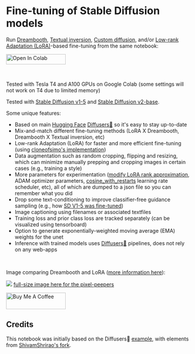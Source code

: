 # Fine-tuning of Stable Diffusion models


Run [Dreambooth](https://arxiv.org/abs/2208.12242), [Textual inversion](https://arxiv.org/abs/2208.01618), [Custom diffusion](https://arxiv.org/abs/2212.04488), and/or [Low-rank Adaptation (LoRA)](https://arxiv.org/abs/2106.09685)-based fine-tuning from the same notebook:

<a target="_blank" href="https://colab.research.google.com/github/brian6091/Dreambooth/blob/main/FineTuning_colab.ipynb">
  <img src="https://colab.research.google.com/assets/colab-badge.svg" height="28px" width="162px" alt="Open In Colab"/>
</a>

$~$

Tested with Tesla T4 and A100 GPUs on Google Colab (some settings will not work on T4 due to limited memory)

Tested with [Stable Diffusion v1-5](https://huggingface.co/runwayml/stable-diffusion-v1-5) and [Stable Diffusion v2-base](https://huggingface.co/stabilityai/stable-diffusion-2-base).

Some unique features:
* Based on main [Hugging Face](https://huggingface.co/) [Diffusers🧨](https://github.com/huggingface/diffusers) so it's easy to stay up-to-date
* Mix-and-match different fine-tuning methods (LoRA X Dreambooth, Dreambooth X Textual inversion, etc)
* Low-rank Adaptation (LoRA) for faster and more efficient fine-tuning (using [cloneofsimo's implementation](https://github.com/cloneofsimo/lora))
* Data augmentation such as random cropping, flipping and resizing, which can minimize manually prepping and cropping images in certain cases (e.g., training a style)
* More parameters for experimentation ([modify LoRA rank approximation](https://github.com/cloneofsimo/lora/discussions/37), ADAM optimizer parameters, [cosine_with_restarts](https://huggingface.co/transformers/v2.9.1/main_classes/optimizer_schedules.html#transformers.get_cosine_with_hard_restarts_schedule_with_warmup) learning rate scheduler, etc), all of which are dumped to a json file so you can remember what you did
* Drop some text-conditioning to improve classifier-free guidance sampling (e.g., how [SD V1-5 was fine-tuned](https://huggingface.co/runwayml/stable-diffusion-v1-5))
* Image captioning using filenames or associated textfiles
* Training loss and prior class loss are tracked separately (can be visualized using tensorboard)
* Option to generate exponentially-weighted moving average (EMA) weights for the unet
* Inference with trained models uses [Diffusers🧨](https://github.com/huggingface/diffusers) pipelines, does not rely on any web-apps

$~$

Image comparing Dreambooth and LoRA ([more information here](https://github.com/cloneofsimo/lora/discussions/37)):

<a><img src="https://drive.google.com/uc?id=1PQqL3omKCWStkrJgW3JecOrne3xqbScr"></a>
[full-size image here for the pixel-peepers](https://drive.google.com/file/d/16aQcDOg-DJ_1PB6ypzQAauaJEcbn0Vkx/view?usp=share_link "Comparison full-size")

[<a href="https://www.buymeacoffee.com/jvsurfsqv" target="_blank"><img src="https://cdn.buymeacoffee.com/buttons/v2/default-yellow.png" height="45px" width="162px" alt="Buy Me A Coffee"></a>](https://www.buymeacoffee.com/jvsurfsqv)

## Credits
This notebook was initially based on the Diffusers🧨 [example](https://github.com/huggingface/diffusers/blob/main/examples/dreambooth/train_dreambooth.py), with elements from [ShivamShrirao's fork](https://github.com/ShivamShrirao/diffusers).
